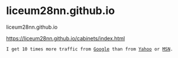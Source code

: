 # liceum28nn.github.io
liceum28nn.github.io


https://liceum28nn.github.io/cabinets/index.html

<code>I get 10 times more traffic from [Google][1] than from
[Yahoo][2] or [MSN][3].

[1]: http://google.com/        "Google"
[2]: http://search.yahoo.com/  "Yahoo Search"
[3]: http://search.msn.com/    "MSN Search"
</code>
